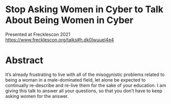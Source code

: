 # Stop Asking Women in Cyber to Talk About Being Women in Cyber
Presented at Frecklescon 2021
https://www.frecklescon.org/talks#h.dk0lwuuel4e4

# Abstract
It’s already frustrating to live with all of the misogynistic problems related to being a woman in a male-dominated field, let alone be expected to continually re-describe and re-live them for the sake of your education. I am giving this talk to answer all your questions, so that you don’t have to keep asking women for the answer.


